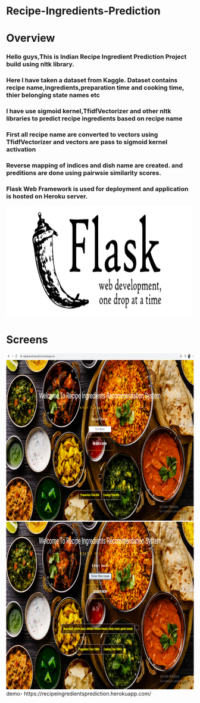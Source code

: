 # Recipe-Ingredients-Prediction
# Overview
<h3><p>Hello guys,This is Indian Recipe Ingredient Prediction Project build using nltk library.</p></h3>
<h3><p>Here I have taken a dataset from Kaggle. Dataset contains recipe name,ingredients,preparation time and cooking time, thier belonging state names etc</p></h3>
<h3><p>I have use sigmoid kernel,TfidfVectorizer and other nltk libraries to predict recipe ingredients based on recipe name</p></h3>
<h3><p>First all recipe name are converted to vectors using TfidfVectorizer and vectors are pass to sigmoid kernel activation</p></h3>
<h3><p>Reverse mapping of indices and dish name are created. and preditions are done using pairwsie similarity scores.</p></h3>
<h3>Flask Web Framework is used for deployment and application is hosted on Heroku server.</h3>
<img src="/Flask.PNG" alt="" width="500" height="300">

# Screens
<img src="/Screen1.png" alt="" width="1200" height="450">
<img src="/Screen2.png" alt="" width="1200" height="450">
demo- https://recipeingredientsprediction.herokuapp.com/
